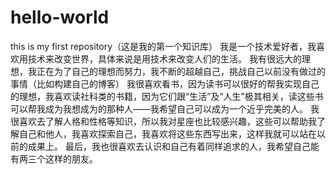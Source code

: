 # hello-world
this is my first repository（这是我的第一个知识库）
我是一个技术爱好者，我喜欢用技术来改变世界，具体来说是用技术来改变人们的生活。
我有很远大的理想，我正在为了自己的理想而努力，我不断的超越自己，挑战自己以前没有做过的事情（比如构建自己的博客）
我很喜欢看书，因为读书可以很好的帮我实现自己的理想，我喜欢读社科类的书籍，因为它们跟“生活”及“人生”极其相关，读这些书可以帮我成为我想成为的那种人——我希望自己可以成为一个近乎完美的人。
我很喜欢去了解人格和性格等知识，所以我对星座也比较感兴趣，这些可以帮助我了解自己和他人，我喜欢探索自己，我喜欢将这些东西写出来，这样我就可以站在以前的成果上。
最后，我也很喜欢去认识和自己有着同样追求的人，我希望自己能有两三个这样的朋友。
